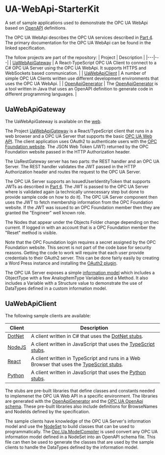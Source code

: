 # UA-WebApi-StarterKit
A set of sample applications used to demonstrate the OPC UA WebApi based on [OpenAPI](https://swagger.io/specification/) definitions. 

The OPC UA WebApi describes the OPC UA services described in [Part 4](https://reference.opcfoundation.org/Core/Part4/v105/docs/). The primary documentation for the OPC UA WebApi can be found in the linked specification. 

The follow projects are part of the repository:
| Project | Description | 
|---|---| 
| [UaWebApiGateway](./UaWebApiGateway/) | A React-TypeScript OPC UA Client to connect to a C# OPC UA Server using the OPC UA WebApi. It supports HTTPS and WebSockets based communication. |
| [UaWebApiClient](./UaWebApiClient/) | A number of simple OPC UA Clients written use different development environments that uses the OPC UA WebApi. |
| [OpenApiGenerator](./OpenApiGenerator/) | The [OpenApiGenerator](https://openapi-generator.tech/) is a tool written in Java that uses an OpenAPI definition to generate code in different programming languages. |

## UaWebApiGateway

The UaWebApiGateway is available on the [web](https://webapi.opcfoundation.org/). 

The Project [UaWebApiGateway](./UaRestGateway/UaRestGateway.sln) is a React/TypeScript client that runs in a web browser and a OPC UA Server that supports the basic [OPC UA Web API](https://opcua-rest-gateway.azurewebsites.net/swagger). 
The client application uses OAuth2 to authenticate users with the [OPC Foundation website](https://opcfoundation.org/login). The JSON Web Token (JWT) returned by the OPC Foundation website passed in the HTTP Authorization header.  

The UaRestGateway server has two parts: the REST handler and an OPC UA Server. The REST handler validates the JWT passed in the HTTP Authorization header and routes the request to the OPC UA Server. 

The OPC UA Server supports an IssuedUserIdentityToken that supports JWTs as described in [Part 6](https://reference.opcfoundation.org/Core/Part6/v105/docs/6.5.2). The JWT is passed to the OPC UA Server where is validated again (a technically unnecessary step but done to provide sample code on how to do it). The OPC UA Server component then uses the JWT to fetch membership information from the OPC Foundation website. If the JWT was issued to an OPC Foundation member then they are granted the "Engineer" well known role.

The Nodes that appear under the Objects Folder change depending on thec current. If logged in with an account that is a OPC Foundation member the "Reset" method is visible.

Note that the OPC Foundation login requires a secret assigned by the OPC Foundation website. This secret is not part of the code base for security reasons. Getting the code to work will require that each user provide credentials to their OAuth2 server. This can be done fairly easily by creating a Word Press instance and installing the [OAuth2 plugin](https://wp-oauth.com/documentation/).

The OPC UA Server exposes a simple [information model](./UaWebApiGateway/UaRestGateway.Server/Service/Measurements/Measurements.NodeSet2.xml) which includes a ObjectType with a few AnalogItemType Variables and a Method. It also includes a Variable with a Structure value to demonstrate the use of DataTypes defined in a custom information model.

## UaWebApiClient

The following sample clients are available:

| Client | Description | 
|---|---| 
| [DotNet](./UaWebApiClient/csharp/) | A client written in C# that uses the [DotNet stubs](https://github.com/OPCFoundation/opcua-webapi-dotnet). |
| [NodeJS](./UaWebApiClient/nodejs) | A client written in JavaScript that uses the [TypeScript stubs](https://github.com/OPCFoundation/opcua-webapi-typescript). |
| [React](./UaWebApiClient/python) | A client written in TypeScript and runs in a Web Browser that uses the [TypeScript stubs](https://github.com/OPCFoundation/opcua-webapi-typescript). |
| [Python](./UaWebApiClient/python) | A client written in JavaScript that uses the [Python stubs](https://github.com/OPCFoundation/opcua-webapi-python). |

The stubs are pre-built libraries that define classes and constants needed to implemenet the OPC UA Web API in a specific environment. The libraries are generated with the [OpenApiGenerator](https://openapi-generator.tech/docs/installation) and the [OPC UA OpenApi schema](https://github.com/OPCFoundation/UA-Nodeset/blob/latest/OpenApi/opc.ua.openapi.allservices.json). These pre-built libraries also include definitions for BrowseNames and NodeIds defined by the specification.

The sample clients have knowledge of the OPC UA Server's information model and use the [NodeSet](./UaWebApiClient/NodeSets/README.md) to build classes that can be used to programmatically. The [Opc.Ua.ModelCompiler](https://github.com/OPCFoundation/UA-ModelCompiler) is used convert any OPC UA information model defined in a NodeSet into an OpenAPI schema file. This file can then be used to generate the classes that are used by the sample clients to handle the DataTypes defined by the information model.




